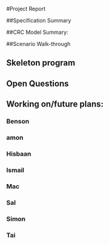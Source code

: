 #Project Report

##Specification Summary

##CRC Model Summary:

##Scenario Walk-through

## Skeleton program 

## Open Questions

## Working on/future plans:

### Benson

### amon

### Hisbaan

### Ismail

### Mac

### Sal

### Simon

### Tai
